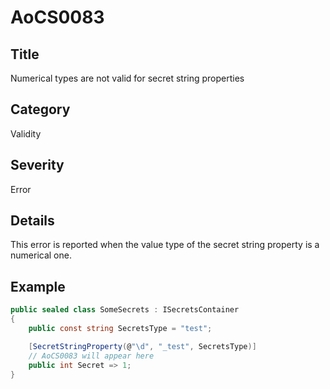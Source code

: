 # AoCS0083

## Title
Numerical types are not valid for secret string properties

## Category
Validity

## Severity
Error

## Details
This error is reported when the value type of the secret string property is a numerical one.

## Example
```csharp
public sealed class SomeSecrets : ISecretsContainer
{
    public const string SecretsType = "test";

    [SecretStringProperty(@"\d", "_test", SecretsType)]
    // AoCS0083 will appear here
    public int Secret => 1;
}
```
